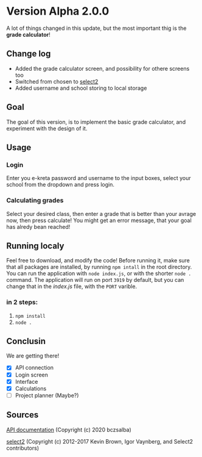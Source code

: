 <a name="version" />

# Version Alpha 2.0.0

A lot of things changed in this update, but the most important thig is the **grade calculator**!

<a name="changelog"/>

## Change log

- Added the grade calculator screen, and possibility for othere screens too
- Switched from chosen to [select2](#select2)
- Added username and school storing to local storage

<a name="goal"/>

## Goal

The goal of this version, is to implement the basic grade calculator, and experiment with the design of it.

<a name="usage"/>

## Usage

### Login

Enter you e-kreta password and username to the input boxes, select your school from the dropdown and press login.

### Calculating grades

Select your desired class, then enter a grade that is better than your avrage now, then press calculate!
You might get an error message, that your goal has alredy bean reached!

<a name="runninglocaly" />

## Running localy

Feel free to download, and modify the code!
Before running it, make sure that all packages are installed, by running `npm intall` in the root directory.
You can run the application with `node index.js`, or with the shorter `node .` command.
The application will run on port `3919` by default, but you can change that in the *index.js* file, with the `PORT` varible.

### in 2 steps:

1. `npm install`
2. `node .`

<a name="conclusion" />

## Conclusin

We are getting there!

- [X] API connection
- [X] Login screen
- [x] Interface
- [x] Calculations
- [ ] Project planner (Maybe?)

<a name="sources" />

## Sources

<a name="API" />

[API documentation](https://github.com/bczsalba/ekreta-docs-v3) (Copyright (c) 2020 bczsalba)

<a name="select2" />

[select2](https://github.com/select2/select2) (Copyright (c) 2012-2017 Kevin Brown, Igor Vaynberg, and Select2 contributors)
